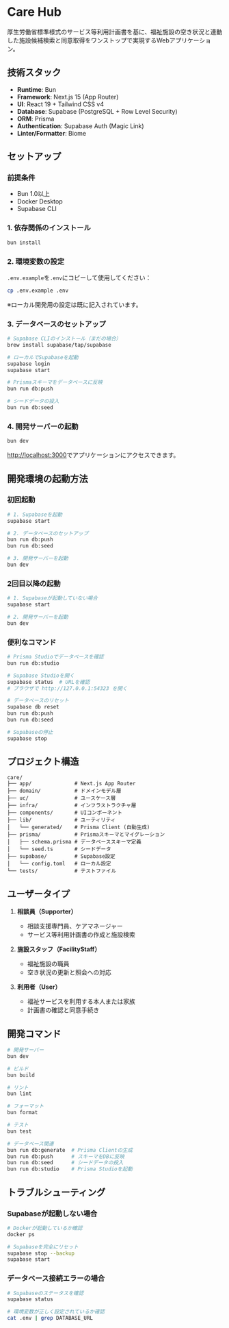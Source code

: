# Care Hub

厚生労働省標準様式のサービス等利用計画書を基に、福祉施設の空き状況と連動した施設候補検索と同意取得をワンストップで実現するWebアプリケーション。

## 技術スタック

- **Runtime**: Bun
- **Framework**: Next.js 15 (App Router)
- **UI**: React 19 + Tailwind CSS v4
- **Database**: Supabase (PostgreSQL + Row Level Security)
- **ORM**: Prisma
- **Authentication**: Supabase Auth (Magic Link)
- **Linter/Formatter**: Biome

## セットアップ

### 前提条件

- Bun 1.0以上
- Docker Desktop
- Supabase CLI

### 1. 依存関係のインストール

```bash
bun install
```

### 2. 環境変数の設定

`.env.example`を`.env`にコピーして使用してください：

```bash
cp .env.example .env
```

※ローカル開発用の設定は既に記入されています。

### 3. データベースのセットアップ

```bash
# Supabase CLIのインストール（まだの場合）
brew install supabase/tap/supabase

# ローカルでSupabaseを起動
supabase login
supabase start

# Prismaスキーマをデータベースに反映
bun run db:push

# シードデータの投入
bun run db:seed
```

### 4. 開発サーバーの起動

```bash
bun dev
```

[http://localhost:3000](http://localhost:3000)でアプリケーションにアクセスできます。

## 開発環境の起動方法

### 初回起動

```bash
# 1. Supabaseを起動
supabase start

# 2. データベースのセットアップ
bun run db:push
bun run db:seed

# 3. 開発サーバーを起動
bun dev
```

### 2回目以降の起動

```bash
# 1. Supabaseが起動していない場合
supabase start

# 2. 開発サーバーを起動
bun dev
```

### 便利なコマンド

```bash
# Prisma Studioでデータベースを確認
bun run db:studio

# Supabase Studioを開く
supabase status  # URLを確認
# ブラウザで http://127.0.0.1:54323 を開く

# データベースのリセット
supabase db reset
bun run db:push
bun run db:seed

# Supabaseの停止
supabase stop
```

## プロジェクト構造

```
care/
├── app/              # Next.js App Router
├── domain/           # ドメインモデル層
├── uc/               # ユースケース層
├── infra/            # インフラストラクチャ層
├── components/       # UIコンポーネント
├── lib/              # ユーティリティ
│   └── generated/    # Prisma Client (自動生成)
├── prisma/           # Prismaスキーマとマイグレーション
│   ├── schema.prisma # データベーススキーマ定義
│   └── seed.ts       # シードデータ
├── supabase/         # Supabase設定
│   └── config.toml   # ローカル設定
└── tests/            # テストファイル
```

## ユーザータイプ

1. **相談員（Supporter）**
   - 相談支援専門員、ケアマネージャー
   - サービス等利用計画書の作成と施設検索

2. **施設スタッフ（FacilityStaff）**
   - 福祉施設の職員
   - 空き状況の更新と照会への対応

3. **利用者（User）**
   - 福祉サービスを利用する本人または家族
   - 計画書の確認と同意手続き

## 開発コマンド

```bash
# 開発サーバー
bun dev

# ビルド
bun build

# リント
bun lint

# フォーマット
bun format

# テスト
bun test

# データベース関連
bun run db:generate  # Prisma Clientの生成
bun run db:push      # スキーマをDBに反映
bun run db:seed      # シードデータの投入
bun run db:studio    # Prisma Studioを起動
```

## トラブルシューティング

### Supabaseが起動しない場合

```bash
# Dockerが起動しているか確認
docker ps

# Supabaseを完全にリセット
supabase stop --backup
supabase start
```

### データベース接続エラーの場合

```bash
# Supabaseのステータスを確認
supabase status

# 環境変数が正しく設定されているか確認
cat .env | grep DATABASE_URL
```
